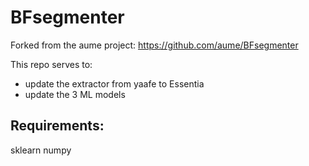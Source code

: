 # BFsegmenter
Forked from the aume project: https://github.com/aume/BFsegmenter

This repo serves to:
- update the extractor from yaafe to Essentia
- update the 3 ML models 

## Requirements:
sklearn
numpy
